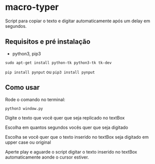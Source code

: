 # macro-typer

Script para copiar o texto e digitar automaticamente após um delay em segundos.

## Requisitos e pré instalação

 - python3, pip3

`sudo apt-get install python-tk python3-tk tk-dev`

 `pip install pynput` ou `pip3 install pynput`

## Como usar

Rode o comando no terminal:

`python3 window.py`

Digite o texto que você quer que seja replicado no textBox

Escolha em quantos segundos vocês quer que seja digitado

Escolha se você quer que o texto inserido no textBox seja digitado em upper case ou original

Aperte play e aguarde o script digitar o texto inserido no textBox automaticamente aonde o cursor estiver.
